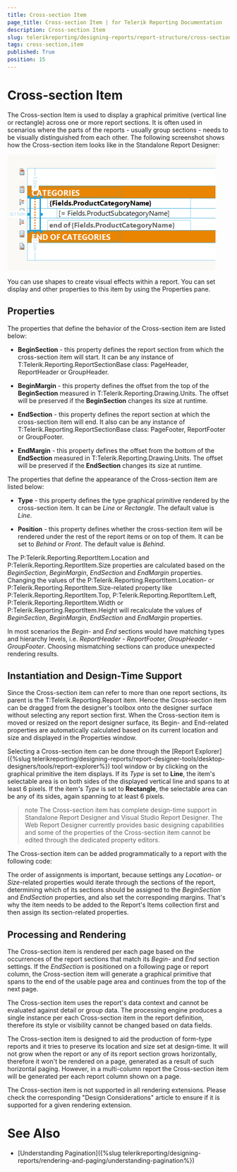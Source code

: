 ```yaml
---
title: Cross-section Item
page_title: Cross-section Item | for Telerik Reporting Documentation
description: Cross-section Item
slug: telerikreporting/designing-reports/report-structure/cross-section-item
tags: cross-section,item
published: True
position: 15
---
```


# Cross-section Item



The Cross-section Item is used to display a graphical primitive (vertical line or rectangle) across one or more report sections.
        It is often used in scenarios where the parts of the reports - usually group sections - needs to be visually distinguished from each other.
        The following screenshot shows how the Cross-section item looks like in the Standalone Report Designer:
        
  ![report-items-cross-section-item](images/report-items-cross-section-item.png)

You can use shapes to create visual effects within a report. You can set display and other properties to this item by
        using the Properties pane.
      

## Properties

The properties that define the behavior of the Cross-section item are listed below:

* __BeginSection__ - this property defines the report section from which the cross-section item will start. It can be any instance of
              T:Telerik.Reporting.ReportSectionBase class: PageHeader, ReportHeader or GroupHeader.
            

* __BeginMargin__ - this property defines the offset from the top of the __BeginSection__ measured in
              T:Telerik.Reporting.Drawing.Units.
              The offset will be preserved if the __BeginSection__ changes its size at runtime.
            

* __EndSection__ - this property defines the report section at which the cross-section item will end. It also can be any instance of
              T:Telerik.Reporting.ReportSectionBase class: PageFooter, ReportFooter or GroupFooter.
            

* __EndMargin__ - this property defines the offset from the bottom of the __EndSection__ measured in
              T:Telerik.Reporting.Drawing.Units.
              The offset will be preserved if the __EndSection__ changes its size at runtime.
            

The properties that define the appearance of the Cross-section item are listed below:
        

* __Type__ - this property defines the type graphical primitive rendered by the cross-section item.
              It can be *Line* or *Rectangle*. The default value is *Line*.
            

* __Position__ - this property defines whether the cross-section item will be rendered under the rest of the report items or on top of them.
              It can be set to *Behind* or *Front*. The default value is *Behind*.
            

The P:Telerik.Reporting.ReportItem.Location and
          P:Telerik.Reporting.ReportItem.Size properties are calculated based on the
          *BeginSection*, *BeginMargin*, *EndSection* and *EndMargin* properties.
          Changing the values of the P:Telerik.Reporting.ReportItem.Location- or
          P:Telerik.Reporting.ReportItem.Size-related property like
          P:Telerik.Reporting.ReportItem.Top,
          P:Telerik.Reporting.ReportItem.Left,
          P:Telerik.Reporting.ReportItem.Width or
          P:Telerik.Reporting.ReportItem.Height will recalculate the values of
          *BeginSection*, *BeginMargin*, *EndSection* and *EndMargin* properties.
        

In most scenarios the *Begin-* and *End* sections would have matching types and hierarchy levels, i.e. 
          *ReportHeader - ReportFooter, GroupHeader - GroupFooter*. Choosing mismatching sections can produce unexpected rendering results.
        

## Instantiation and Design-Time Support

Since the Cross-section item can refer to more than one report sections, its parent is the T:Telerik.Reporting.Report item.
          Hence the Cross-section item can be dragged from the designer's toolbox onto the designer surface without selecting any report section first.
          When the Cross-section item is moved or resized on the report designer surface, its Begin- and End-related properties are automatically calculated based on its current location and size and displayed in the Properties window.
        

Selecting a Cross-section item can be done through the [Report Explorer]({%slug telerikreporting/designing-reports/report-designer-tools/desktop-designers/tools/report-explorer%}) tool window or by clicking on the graphical primitive the item displays.
          If its *Type* is set to __Line__, the item's selectable area is on both sides of the displayed vertical line and spans to at least 6 pixels.
          If the item's *Type* is set to __Rectangle__, the selectable area can be any of its sides, again spanning to at least 6 pixels.
        

>note The Cross-section item has complete design-time support in Standalone Report Designer and Visual Studio Report Designer. The Web Report Designer currently provides basic designing capabilities and some of the properties of the Cross-section item cannot be edited through the dedicated property editors.


The Cross-section item can be added programmatically to a report with the following code:
        

	



	



The order of assignments is important, because settings any *Location*- or *Size*-related properties
          would iterate through the sections of the report, determining which of its sections should be assigned to the *BeginSection* and *EndSection* properties,
          and also set the corresponding margins. That's why the item needs to be added to the Report's Items collection first and then assign its section-related properties.
        

## Processing and Rendering

The Cross-section item is rendered per each page based on the occurrences of the report sections that match its *Begin-* and *End* section settings.
          If the *EndSection* is positioned on a following page or report column, the Cross-section item will generate a graphical primitive that spans to the end of the usable page area
          and continues from the top of the next page.
        

The Cross-section item uses the report's data context and cannot be evaluated against detail or group data.
          The processing engine produces a single instance per each Cross-section item in the report definition, therefore its style or visibility cannot be changed based on data fields.
        

The Cross-section item is designed to aid the production of form-type reports and it tries to preserve its location and size set at design-time.
          It will not grow when the report or any of its report section grows horizontally, therefore it won't be rendered on a page, generated as a result of such horizontal paging. 
          However, in a multi-column report the Cross-section item will be generated per each report column shown on a page.          
        

The Cross-section item is not supported in all rendering extensions. Please check the corresponding "Design Considerations" article to ensure if it is supported for a given rendering extension.
        

# See Also

 * [Understanding Pagination]({%slug telerikreporting/designing-reports/rendering-and-paging/understanding-pagination%})
